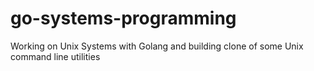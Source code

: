 # go-systems-programming
Working on Unix Systems with Golang and building clone of some Unix command line utilities
